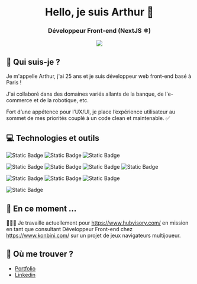 <h1  align="center">Hello, je suis Arthur 👋</h1>

<h3 align="center">Développeur Front-end (NextJS ⚛)</h3>

<div align="center">
<img src="https://arthuroberlin.fr/github/react.png" />
</div>

## 🤔 Qui suis-je ?
Je m'appelle Arthur, j'ai 25 ans et je suis développeur web front-end basé à Paris ! 

J'ai collaboré dans des domaines variés allants de la banque, de l'e-commerce et de la robotique, etc.

Fort d’une appétence pour l’UX/UI, je place l’expérience utilisateur au sommet de mes priorités couplé à un code clean et maintenable. ✅


## 💻 Technologies et outils


![Static Badge](https://img.shields.io/badge/next-000000.svg?style=for-the-badge&logo=nextdotjs)
![Static Badge](https://img.shields.io/badge/react-292c35.svg?style=for-the-badge&logo=react)
![Static Badge](https://img.shields.io/badge/typescript-2f75c1.svg?style=for-the-badge&logo=typescript&logoColor=white)


![Static Badge](https://img.shields.io/badge/npm-fff.svg?style=for-the-badge&logo=npm)
![Static Badge](https://img.shields.io/badge/vite-7f83ff.svg?style=for-the-badge&logo=vite&logoColor=ffd229)
![Static Badge](https://img.shields.io/badge/vercel-%23000000.svg?style=for-the-badge&logo=vercel&logoColor=white)
![Static Badge](https://img.shields.io/badge/figma-5551ff.svg?style=for-the-badge&logo=figma&logoColor=white)

![Static Badge](https://img.shields.io/badge/sass-bf4080.svg?style=for-the-badge&logo=sass&logoColor=white)
![Static Badge](https://img.shields.io/badge/Tailwind_CSS-38B2AC?style=for-the-badge&logo=tailwind-css&logoColor=white)
![Static Badge](https://img.shields.io/badge/styled--components-DB7093?style=for-the-badge&logo=styled-components&logoColor=white)


![Static Badge](https://img.shields.io/badge/Jira-003de3.svg?style=for-the-badge&logo=jira&logoColor=)


## 🚀 En ce moment ...

👨🏼‍💻 Je travaille actuellement pour https://www.hubvisory.com/ en mission en tant que consultant Développeur Front-end chez https://www.konbini.com/ sur un projet de jeux navigateurs multijoueur.

## 💬 Où me trouver ?

- <a href="https://arthuroberlin.fr">Portfolio</a>
- <a href="https://www.linkedin.com/">Linkedin</a>
